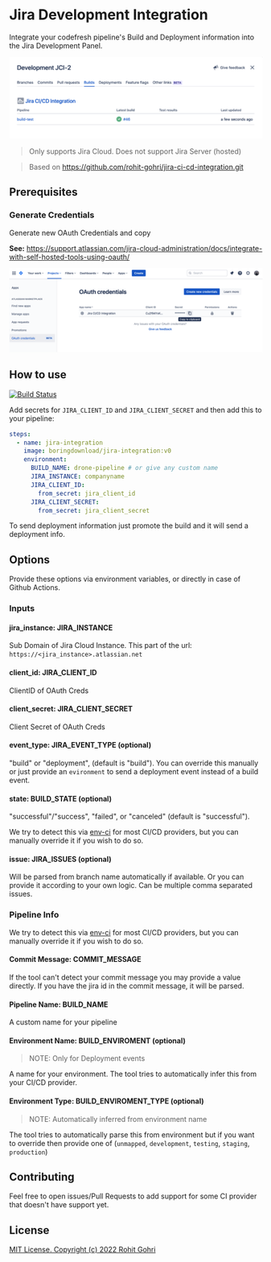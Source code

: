 # Jira Development Integration

Integrate your codefresh pipeline's Build and Deployment information into the Jira Development Panel.

![Builds Panel Preview](./docs/builds-panel.png)

> Only supports Jira Cloud. Does not support Jira Server (hosted)

> Based on https://github.com/rohit-gohri/jira-ci-cd-integration.git

## Prerequisites

### Generate Credentials

Generate new OAuth Credentials and copy

**See:** <https://support.atlassian.com/jira-cloud-administration/docs/integrate-with-self-hosted-tools-using-oauth/>

![OAuth Creds Screen](./docs/oauth-creds.png)

## How to use

[![Build Status](https://cloud.drone.io/api/badges/rohit-gohri/jira-ci-cd-integration/status.svg?ref=refs/tags/v0)](https://cloud.drone.io/rohit-gohri/jira-ci-cd-integration)

Add secrets for `JIRA_CLIENT_ID` and `JIRA_CLIENT_SECRET` and then add this to your pipeline:

```yaml
steps:
  - name: jira-integration
    image: boringdownload/jira-integration:v0
    environment:
      BUILD_NAME: drone-pipeline # or give any custom name
      JIRA_INSTANCE: companyname
      JIRA_CLIENT_ID:
        from_secret: jira_client_id
      JIRA_CLIENT_SECRET:
        from_secret: jira_client_secret
```

To send deployment information just promote the build and it will send a deployment info.


## Options

Provide these options via environment variables, or directly in case of Github Actions.

### Inputs

#### jira_instance: JIRA_INSTANCE

Sub Domain of Jira Cloud Instance. This part of the url: `https://<jira_instance>.atlassian.net`

#### client_id: JIRA_CLIENT_ID

ClientID of OAuth Creds

#### client_secret: JIRA_CLIENT_SECRET

Client Secret of OAuth Creds

#### event_type: JIRA_EVENT_TYPE (optional)

"build" or "deployment", (default is "build"). You can override this manually or just provide an `evironment` to send a deployment event instead of a build event.

#### state: BUILD_STATE (optional)

"successful"/"success", "failed", or "canceled" (default is "successful").

We try to detect this via [env-ci](https://github.com/semantic-release/env-ci) for most CI/CD providers, but you can manually override it if you wish to do so.

#### issue: JIRA_ISSUES (optional)

Will be parsed from branch name automatically if available. Or you can provide it according to your own logic. Can be multiple comma separated issues.

### Pipeline Info

We try to detect this via [env-ci](https://github.com/semantic-release/env-ci) for most CI/CD providers, but you can manually override it if you wish to do so.

#### Commit Message: COMMIT_MESSAGE

If the tool can't detect your commit message you may provide a value directly. If you have the jira id in the commit message, it will be parsed.

#### Pipeline Name: BUILD_NAME

A custom name for your pipeline

#### Environment Name: BUILD_ENVIROMENT (optional)

> NOTE: Only for Deployment events

A name for your environment. The tool tries to automatically infer this from your CI/CD provider.

#### Environment Type: BUILD_ENVIROMENT_TYPE (optional)

> NOTE: Automatically inferred from environment name

The tool tries to automatically parse this from environment but if you want to override then provide one of (`unmapped`, `development`, `testing`, `staging`, `production`)

## Contributing

Feel free to open issues/Pull Requests to add support for some CI provider that doesn't have support yet.

## License

[MIT License. Copyright (c) 2022 Rohit Gohri](./LICENSE)
